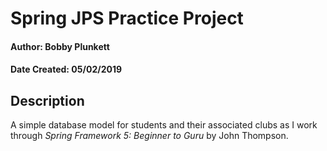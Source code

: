 # Spring JPS Practice Project
#### Author: Bobby Plunkett
#### Date Created: 05/02/2019

## Description
A simple database model for students and their associated clubs as I work through 
*Spring Framework 5: Beginner to Guru* by John Thompson.
